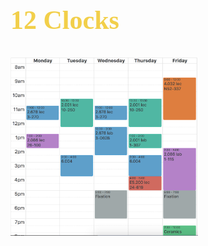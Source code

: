 <span style="color: #f2cf4a; font-family: Babas; font-size: 2em;">

## 12 Clocks

<img src="schedule.png" alt="Drawing" style="width: 300px;"/>



</span>
